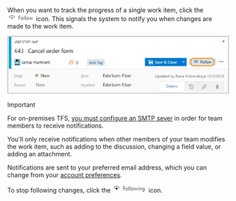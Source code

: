 When you want to track the progress of a single work item, click the ![Follow icon](../_img/icons/follow-icon.png) icon. This signals the system to notify you when changes are made to the work item.  

<img src="../backlogs/_img/follow-work-item.png" alt="VSTS Work item form, Follow icon control" style="border: 2px solid #C3C3C3;" />  

>[!IMPORTANT]
>For on-premises TFS, [you must configure an SMTP sever](../../tfs-server/admin/setup-customize-alerts.md) in order for team members to receive notifications.  

You'll only receive notifications when other members of your team modifies the work item, such as adding to the discussion, changing a field value, or adding an attachment. 

Notifications are sent to your preferred email address, which you can change from your [account preferences](../../accounts/account-preferences.md).  

To stop following changes, click the ![Following icon](../_img/icons/following-icon.png)  icon.
 